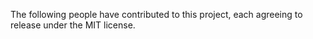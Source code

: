 The following people have contributed to this project, each agreeing to release under the MIT license.

